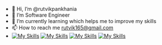 - 👋 Hi, I’m @rutvikpankhania
- 👀 I’m Software Engineer
- 🌱 I’m currently learning which helps me to improve my skills
- 📫 How to reach me rutvik165@gmail.com
-  [![My Skills](https://skillicons.dev/icons?i=js&perline=3)](https://skillicons.dev) [![My Skills](https://skillicons.dev/icons?i=react&perline=3)](https://skillicons.dev)  [![My Skills](https://skillicons.dev/icons?i=redux&perline=3)](https://skillicons.dev)  [![My Skills](https://skillicons.dev/icons?i=ts&perline=3)](https://skillicons.dev)

<!---
rutvikpankhania/rutvikpankhania is a ✨ special ✨ repository because its `README.md` (this file) appears on your GitHub profile.
You can click the Preview link to take a look at your changes.
--->
